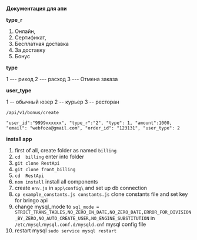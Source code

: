 **Документация для апи**

**type_r**

1) Онлайн,
2) Сертификат,
3) Бесплатная доставка
4) За доставку
5) Бонус

**type**

1 --- риход
2 --- расход
3 --- Отмена заказа

**user_type**

1 -- обычный юзер
2 -- курьер
3 -- ресторан

`/api/v1/bonus/create`

`"user_id":"9999хххххх",
 	"type_r":"2",
 	"type": 1,
 	"amount":1000,
 	"email": "webfoza@gmail.com",
 	"order_id": "123131",
 	"user_type": 2
 	`


**install app**
1. first of all, create folder as named `billing`
2. `cd  billing` enter into folder
3. `git clone RestApi`
4. `git clone front_billing`
5. `cd  RestApi`
6. `nom install` install all components
7. create `env.js` in `app\config\` and set up db connection
8. `cp example_constants.js constants.js` clone constants file and set key for bringo api
9. change mysql_mode to `sql_mode = STRICT_TRANS_TABLES,NO_ZERO_IN_DATE,NO_ZERO_DATE,ERROR_FOR_DIVISION_BY_ZERO,NO_AUTO_CREATE_USER,NO_ENGINE_SUBSTITUTION` in `/etc/mysql/mysql.conf.d/mysqld.cnf` mysql config file
10. restart mysql `sudo service mysql restart`
